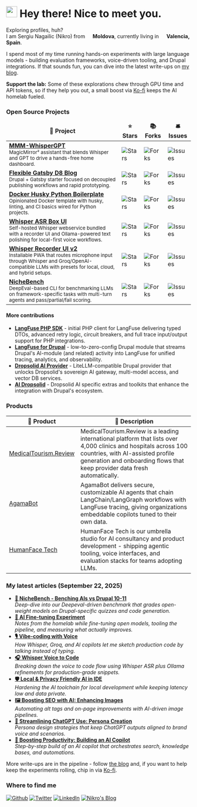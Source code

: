 <h1><img src="https://emojis.slackmojis.com/emojis/images/1531849430/4246/blob-sunglasses.gif?1531849430" width="30"/> Hey there! Nice to meet you.</h1>


<p>Exploring profiles, huh? </br> I am Sergiu Nagailic (Nikro) from <img src="https://cdn-icons-png.flaticon.com/512/197/197405.png" width="13"/> <b>Moldova</b>, currently living in <img src="https://cdn-icons-png.flaticon.com/512/10601/10601048.png" width="13"/> <b>Valencia, Spain</b>. </p>
<p>I spend most of my time running hands-on experiments with large language models - building evaluation frameworks, voice-driven tooling, and Drupal integrations. If that sounds fun, you can dive into the latest write-ups on <a href="https://nikro.me/">my blog</a>.</p>
<p><b>Support the lab:</b> Some of these explorations chew through GPU time and API tokens, so if they help you out, a small boost via <a href="https://ko-fi.com/nikrosergiu">Ko-fi</a> keeps the AI homelab fueled.</p>
<h3>Open Source Projects</h3>
<table>
  <thead align="center">
    <tr>
      <td><b>🎁 Project</b></td>
      <td><b>⭐ Stars</b></td>
      <td><b>📚 Forks</b></td>
      <td><b>🛎 Issues</b></td>
    </tr>
  </thead>
  <tbody>
    <tr>
      <td><a href="https://github.com/Nikro/MMM-WhisperGPT"><b>MMM-WhisperGPT</b></a><br/><small>MagicMirror² assistant that blends Whisper and GPT to drive a hands-free home dashboard.</small></td>
      <td><img alt="Stars" src="https://img.shields.io/github/stars/Nikro/MMM-WhisperGPT?style=flat-square&labelColor=343b41"/></td>
      <td><img alt="Forks" src="https://img.shields.io/github/forks/Nikro/MMM-WhisperGPT?style=flat-square&labelColor=343b41"/></td>
      <td><img alt="Issues" src="https://img.shields.io/github/issues/Nikro/MMM-WhisperGPT?style=flat-square&labelColor=343b41"/></td>
    </tr>
    <tr>
      <td><a href="https://github.com/Nikro/flexible-gatsby-d8-blog"><b>Flexible Gatsby D8 Blog</b></a><br/><small>Drupal + Gatsby starter focused on decoupled publishing workflows and rapid prototyping.</small></td>
      <td><img alt="Stars" src="https://img.shields.io/github/stars/Nikro/flexible-gatsby-d8-blog?style=flat-square&labelColor=343b41"/></td>
      <td><img alt="Forks" src="https://img.shields.io/github/forks/Nikro/flexible-gatsby-d8-blog?style=flat-square&labelColor=343b41"/></td>
      <td><img alt="Issues" src="https://img.shields.io/github/issues/Nikro/flexible-gatsby-d8-blog?style=flat-square&labelColor=343b41"/></td>
    </tr>
    <tr>
      <td><a href="https://github.com/Nikro/docker-husky-py-boilerplate"><b>Docker Husky Python Boilerplate</b></a><br/><small>Opinionated Docker template with husky, linting, and CI basics wired for Python projects.</small></td>
      <td><img alt="Stars" src="https://img.shields.io/github/stars/Nikro/docker-husky-py-boilerplate?style=flat-square&labelColor=343b41"/></td>
      <td><img alt="Forks" src="https://img.shields.io/github/forks/Nikro/docker-husky-py-boilerplate?style=flat-square&labelColor=343b41"/></td>
      <td><img alt="Issues" src="https://img.shields.io/github/issues/Nikro/docker-husky-py-boilerplate?style=flat-square&labelColor=343b41"/></td>
    </tr>
    <tr>
      <td><a href="https://github.com/HumanFace-Tech/whisper-asr-with-ui"><b>Whisper ASR Box UI</b></a><br/><small>Self-hosted Whisper webservice bundled with a recorder UI and Ollama-powered text polishing for local-first voice workflows.</small></td>
      <td><img alt="Stars" src="https://img.shields.io/github/stars/HumanFace-Tech/whisper-asr-with-ui?style=flat-square&labelColor=343b41"/></td>
      <td><img alt="Forks" src="https://img.shields.io/github/forks/HumanFace-Tech/whisper-asr-with-ui?style=flat-square&labelColor=343b41"/></td>
      <td><img alt="Issues" src="https://img.shields.io/github/issues/HumanFace-Tech/whisper-asr-with-ui?style=flat-square&labelColor=343b41"/></td>
    </tr>
    <tr>
      <td><a href="https://github.com/HumanFace-Tech/whisper-recorder-ui"><b>Whisper Recorder UI v2</b></a><br/><small>Installable PWA that routes microphone input through Whisper and Groq/OpenAI-compatible LLMs with presets for local, cloud, and hybrid setups.</small></td>
      <td><img alt="Stars" src="https://img.shields.io/github/stars/HumanFace-Tech/whisper-recorder-ui?style=flat-square&labelColor=343b41"/></td>
      <td><img alt="Forks" src="https://img.shields.io/github/forks/HumanFace-Tech/whisper-recorder-ui?style=flat-square&labelColor=343b41"/></td>
      <td><img alt="Issues" src="https://img.shields.io/github/issues/HumanFace-Tech/whisper-recorder-ui?style=flat-square&labelColor=343b41"/></td>
    </tr>
    <tr>
      <td><a href="https://github.com/HumanFace-Tech/nichebench"><b>NicheBench</b></a><br/><small>DeepEval-based CLI for benchmarking LLMs on framework-specific tasks with multi-turn agents and pass/partial/fail scoring.</small></td>
      <td><img alt="Stars" src="https://img.shields.io/github/stars/HumanFace-Tech/nichebench?style=flat-square&labelColor=343b41"/></td>
      <td><img alt="Forks" src="https://img.shields.io/github/forks/HumanFace-Tech/nichebench?style=flat-square&labelColor=343b41"/></td>
      <td><img alt="Issues" src="https://img.shields.io/github/issues/HumanFace-Tech/nichebench?style=flat-square&labelColor=343b41"/></td>
    </tr>
  </tbody>
</table>

<h4>More contributions</h4>
<ul>
  <li><a href="https://gitlab.com/dropsolid/langfuse-php-sdk"><b>LangFuse PHP SDK</b></a> - initial PHP client for LangFuse delivering typed DTOs, advanced retry logic, circuit breakers, and full trace input/output support for PHP integrations.</li>
  <li><a href="https://www.drupal.org/project/langfuse"><b>LangFuse for Drupal</b></a> - low-to-zero-config Drupal module that streams Drupal's AI-module (and related) activity into LangFuse for unified tracing, analytics, and observability.</li>
  <li><a href="https://www.drupal.org/project/ai_provider_dropsolidai"><b>Dropsolid AI Provider</b></a> - LiteLLM-compatible Drupal provider that unlocks Dropsolid's sovereign AI gateway, multi-model access, and vector DB services.</li>
  <li><a href="https://www.drupal.org/project/ai_dropsolid"><b>AI Dropsolid</b></a> - Dropsolid AI specific extras and toolkits that enhance the integration with Drupal's ecosystem.</li>
</ul>

<h3>Products</h3>
<table>
  <thead>
    <tr>
      <th>🎁 Product</th>
      <th>💬 Description</th>
    </tr>
  </thead>
  <tbody>
    <tr>
      <td><a href="https://medicaltourism.review/">MedicalTourism.Review</a></td>
      <td>MedicalTourism.Review is a leading international platform that lists over 4,000 clinics and hospitals across 100 countries, with AI-assisted profile generation and onboarding flows that keep provider data fresh automatically.</td>
    </tr>
    <tr>
      <td><a href="https://agamabot.com/">AgamaBot</a></td>
      <td>AgamaBot delivers secure, customizable AI agents that chain LangChain/LangGraph workflows with LangFuse tracing, giving organizations embeddable copilots tuned to their own data.</td>
    </tr>
    <tr>
      <td><a href="https://www.humanfacetech.com/">HumanFace Tech</a></td>
      <td>HumanFace Tech is our umbrella studio for AI consultancy and product development - shipping agentic tooling, voice interfaces, and evaluation stacks for teams adopting LLMs.</td>
    </tr>
  </tbody>
</table>

<h3>My latest articles (September 22, 2025)</h3>
<ul>
  <li><a href="https://nikro.me/articles/professional/nichebench-benching-ais-vs-drupal-10-11/"><b>🧪 NicheBench - Benching AIs vs Drupal 10-11</b></a><br/><i>Deep-dive into our Deepeval-driven benchmark that grades open-weight models on Drupal-specific quizzes and code generation.</i></li>
  <li><a href="https://nikro.me/articles/professional/ai-fine-tuning-experiment/"><b>🤖 AI Fine-tuning Experiment</b></a><br/><i>Notes from the homelab while fine-tuning open models, tooling the pipeline, and measuring what actually improves.</i></li>
  <li><a href="https://nikro.me/articles/professional/vibe-coding-voice/"><b>🎙️ Vibe-coding with Voice</b></a><br/><i>How Whisper, Groq, and AI copilots let me sketch production code by talking instead of typing.</i></li>
  <li><a href="https://nikro.me/articles/professional/whisper-voice-code/"><b>🎧 Whisper Voice to Code</b></a><br/><i>Breaking down the voice to code flow using Whisper ASR plus Ollama refinements for production-grade snippets.</i></li>
  <li><a href="https://nikro.me/articles/professional/local-privacy-friendly-ai-ide/"><b>🛡️ Local & Privacy Friendly AI in IDE</b></a><br/><i>Hardening the AI toolchain for local development while keeping latency low and data private.</i></li>
  <li><a href="https://nikro.me/articles/professional/boosting-seo-ai-enhancing-images/"><b>🖼️ Boosting SEO with AI: Enhancing Images</b></a><br/><i>Automating alt tags and on-page improvements with AI-driven image pipelines.</i></li>
  <li><a href="https://nikro.me/articles/professional/streamlining-chatgpt-use-persona-creation/"><b>🧩 Streamlining ChatGPT Use: Persona Creation</b></a><br/><i>Persona design strategies that keep ChatGPT outputs aligned to brand voice and scenarios.</i></li>
  <li><a href="https://nikro.me/articles/professional/boosting-productivity-building-ai-copilot/"><b>🚀 Boosting Productivity: Building an AI Copilot</b></a><br/><i>Step-by-step build of an AI copilot that orchestrates search, knowledge bases, and automations.</i></li>
</ul>
<p>More write-ups are in the pipeline - follow <a href="https://nikro.me/">the blog</a> and, if you want to help keep the experiments rolling, chip in via <a href="https://ko-fi.com/nikrosergiu">Ko-fi</a>.</p>


<h3>Where to find me</h3>
<p>
  <a href="https://github.com/Nikro" target="_blank"><img alt="Github" src="https://img.shields.io/badge/GitHub-%2312100E.svg?&style=for-the-badge&logo=Github&logoColor=white" /></a> 
  <a href="https://twitter.com/nikro_md" target="_blank"><img alt="Twitter" src="https://img.shields.io/badge/twitter-%231DA1F2.svg?&style=for-the-badge&logo=twitter&logoColor=white" /></a> 
  <a href="https://www.linkedin.com/in/nagailic/" target="_blank"><img alt="LinkedIn" src="https://img.shields.io/badge/linkedin-%230077B5.svg?&style=for-the-badge&logo=linkedin&logoColor=white" /></a> 
  <a href="https://nikro.me/" target="_blank"><img alt="Nikro's Blog" src="https://img.shields.io/badge/blog-%2312100E.svg?&style=for-the-badge&logo=blogger&logoColor=white" /></a>
</p>
